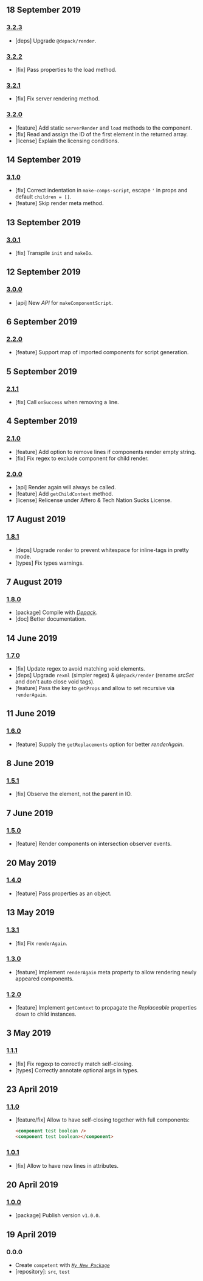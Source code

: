 ## 18 September 2019

### [3.2.3](https://github.com/artdecocode/competent/compare/v3.2.2...v3.2.3)

- [deps] Upgrade `@depack/render`.

### [3.2.2](https://github.com/artdecocode/competent/compare/v3.2.1...v3.2.2)

- [fix] Pass properties to the load method.

### [3.2.1](https://github.com/artdecocode/competent/compare/v3.2.0...v3.2.1)

- [fix] Fix server rendering method.

### [3.2.0](https://github.com/artdecocode/competent/compare/v3.1.0...v3.2.0)

- [feature] Add static `serverRender` and `load` methods to the component.
- [fix] Read and assign the ID of the first element in the returned array.
- [license] Explain the licensing conditions.

## 14 September 2019

### [3.1.0](https://github.com/artdecocode/competent/compare/v3.0.1...v3.1.0)

- [fix] Correct indentation in `make-comps-script`, escape `'` in props and default `children = []`.
- [feature] Skip render meta method.

## 13 September 2019

### [3.0.1](https://github.com/artdecocode/competent/compare/v3.0.0...v3.0.1)

- [fix] Transpile `init` and `makeIo`.

## 12 September 2019

### [3.0.0](https://github.com/artdecocode/competent/compare/v2.2.0...v3.0.0)

- [api] New _API_ for `makeComponentScript`.

## 6 September 2019

### [2.2.0](https://github.com/artdecocode/competent/compare/v2.1.1...v2.2.0)

- [feature] Support map of imported components for script generation.

## 5 September 2019

### [2.1.1](https://github.com/artdecocode/competent/compare/v2.1.0...v2.1.1)

- [fix] Call `onSuccess` when removing a line.

## 4 September 2019

### [2.1.0](https://github.com/artdecocode/competent/compare/v2.0.0...v2.1.0)

- [feature] Add option to remove lines if components render empty string.
- [fix] Fix regex to exclude component for child render.

### [2.0.0](https://github.com/artdecocode/competent/compare/v1.8.1...v2.0.0)

- [api] Render again will always be called.
- [feature] Add `getChildContext` method.
- [license] Relicense under Affero & Tech Nation Sucks License.

## 17 August 2019

### [1.8.1](https://github.com/artdecocode/competent/compare/v1.8.0...v1.8.1)

- [deps] Upgrade `render` to prevent whitespace for inline-tags in pretty mode.
- [types] Fix types warnings.

## 7 August 2019

### [1.8.0](https://github.com/artdecocode/competent/compare/v1.7.0...v1.8.0)

- [package] Compile with [_Depack_](https://compiler.page).
- [doc] Better documentation.

## 14 June 2019

### [1.7.0](https://github.com/artdecocode/competent/compare/v1.6.0...v1.7.0)

- [fix] Update regex to avoid matching void elements.
- [deps] Upgrade `rexml` (simpler regex) & `@depack/render` (rename _srcSet_ and don't auto close void tags).
- [feature] Pass the key to `getProps` and allow to set recursive via `renderAgain`.

## 11 June 2019

### [1.6.0](https://github.com/artdecocode/competent/compare/v1.5.1...v1.6.0)

- [feature] Supply the `getReplacements` option for better _renderAgain_.

## 8 June 2019

### [1.5.1](https://github.com/artdecocode/competent/compare/v1.5.0...v1.5.1)

- [fix] Observe the element, not the parent in IO.

## 7 June 2019

### [1.5.0](https://github.com/artdecocode/competent/compare/v1.4.0...v1.5.0)

- [feature] Render components on intersection observer events.

## 20 May 2019

### [1.4.0](https://github.com/artdecocode/competent/compare/v1.3.1...v1.4.0)

- [feature] Pass properties as an object.

## 13 May 2019

### [1.3.1](https://github.com/artdecocode/competent/compare/v1.3.0...v1.3.1)

- [fix] Fix `renderAgain`.

### [1.3.0](https://github.com/artdecocode/competent/compare/v1.2.0...v1.3.0)

- [feature] Implement `renderAgain` meta property to allow rendering newly appeared components.

### [1.2.0](https://github.com/artdecocode/competent/compare/v1.1.1...v1.2.0)

- [feature] Implement `getContext` to propagate the _Replaceable_ properties down to child instances.

## 3 May 2019

### [1.1.1](https://github.com/artdecocode/competent/compare/v1.1.0...v1.1.1)

- [fix] Fix regexp to correctly match self-closing.
- [types] Correctly annotate optional args in types.

## 23 April 2019

### [1.1.0](https://github.com/artdecocode/competent/compare/v1.0.1...v1.1.0)

- [feature/fix] Allow to have self-closing together with full components:
    ```html
    <component test boolean />
    <component test boolean></component>
  ```

### [1.0.1](https://github.com/artdecocode/competent/compare/v1.0.0...v1.0.1)

- [fix] Allow to have new lines in attributes.

## 20 April 2019

### [1.0.0](https://github.com/artdecocode/competent/compare/v0.0.0-pre...v1.0.0)

- [package] Publish version `v1.0.0`.

## 19 April 2019

### 0.0.0

- Create `competent` with _[`My New Package`](https://mnpjs.org)_
- [repository]: `src`, `test`